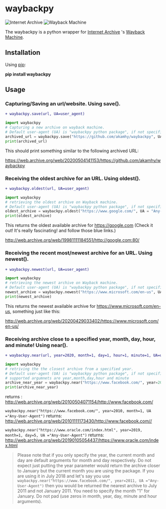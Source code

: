 # waybackpy

![Internet Archive](https://upload.wikimedia.org/wikipedia/commons/thumb/8/84/Internet_Archive_logo_and_wordmark.svg/64px-Internet_Archive_logo_and_wordmark.svg.png)
![Wayback Machine](https://upload.wikimedia.org/wikipedia/commons/thumb/0/01/Wayback_Machine_logo_2010.svg/246px-Wayback_Machine_logo_2010.svg.png)


The waybackpy is a python wrapper for [Internet Archive](https://en.wikipedia.org/wiki/Internet_Archive)
's [Wayback Machine](https://en.wikipedia.org/wiki/Wayback_Machine).

## Installation
Using [pip](https://en.wikipedia.org/wiki/Pip_(package_manager)):

**pip install waybackpy**



## Usage

### Capturing/Saving an url/website. Using save().

```diff
+ waybackpy.save(url, UA=user_agent)
```

```python
import waybackpy
# Capturing a new archive on wayback machine.
# Default user-agent (UA) is "waybackpy python package", if not specified in the call.
archived_url = waybackpy.save("https://github.com/akamhy/waybackpy", UA = "Any-User-Agent")
print(archived_url)
```
This should print something similar to the following archived URL:

<https://web.archive.org/web/20200504141153/https://github.com/akamhy/waybackpy>

### Receiving the oldest archive for an URL. Using oldest().

```diff
+ waybackpy.oldest(url, UA=user_agent)
```


```python
import waybackpy
# retrieving the oldest archive on Wayback machine.
# Default user-agent (UA) is "waybackpy python package", if not specified in the call.
oldest_archive = waybackpy.oldest("https://www.google.com/", UA = "Any-User-Agent")
print(oldest_archive)
```
This returns the oldest available archive for <https://google.com> (Check it out! It's really fascinating! and follow those blue links.)

<http://web.archive.org/web/19981111184551/http://google.com:80/>

### Receiving the recent most/newest archive for an URL. Using newest().

```diff
+ waybackpy.newest(url, UA=user_agent)
```

```python
import waybackpy
# retrieving the newest archive on Wayback machine.
# Default user-agent (UA) is "waybackpy python package", if not specified in the call.
newest_archive = waybackpy.newest("https://www.microsoft.com/en-us", UA = "Any-User-Agent")
print(newest_archive)
```
This returns the newest available archive for <https://www.microsoft.com/en-us>, something just like this:

<http://web.archive.org/web/20200429033402/https://www.microsoft.com/en-us/>

### Receiving archive close to a specified year, month, day, hour, and minute! Using near().

```diff
+ waybackpy.near(url, year=2020, month=1, day=1, hour=1, minute=1, UA=user_agent)
```

```python
import waybackpy
# retriving the the closest archive from a specified year.
# Default user-agent (UA) is "waybackpy python package", if not specified in the call.
# supported argumnets are year,month,day,hour and minute
archive_near_year = waybackpy.near("https://www.facebook.com/", year=2010, UA ="Any-User-Agent")
print(archive_near_year)
```
returns : <http://web.archive.org/web/20100504071154/http://www.facebook.com/>

```waybackpy.near("https://www.facebook.com/", year=2010, month=1, UA ="Any-User-Agent")``` returns: <http://web.archive.org/web/20101111173430/http://www.facebook.com//>

```waybackpy.near("https://www.oracle.com/index.html", year=2019, month=1, day=5, UA ="Any-User-Agent")``` returns: <http://web.archive.org/web/20190105054437/https://www.oracle.com/index.html>
> Please note that if you only specify the year, the current month and day are default arguments for month and day respectively. Do not expect just putting the year parameter would return the archive closer to January but the current month you are using the package. If you are using it in July 2018 and let's say you use ```waybackpy.near("https://www.facebook.com/", year=2011, UA ="Any-User-Agent")``` then you would be returned the nearest archive to July 2011 and not January 2011. You need to specify the month "1" for January.
> Do not pad (use zeros in month, year, day, minute and hour arguments).
